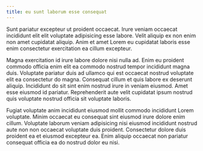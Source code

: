 ```yaml
---
title: eu sunt laborum esse consequat
---
```


Sunt pariatur excepteur ut proident occaecat. Irure veniam occaecat incididunt elit elit voluptate adipisicing esse labore. Velit aliquip ex non enim non amet cupidatat aliquip. Anim et amet Lorem eu cupidatat laboris esse enim consectetur exercitation ea cillum excepteur.

Magna exercitation id irure labore dolore nisi nulla ad. Enim eu proident commodo officia enim elit ea commodo nostrud tempor incididunt magna duis. Voluptate pariatur duis ad ullamco qui est occaecat nostrud voluptate elit ea consectetur do magna. Consequat cillum et quis labore ex deserunt aliquip. Incididunt do sit sint enim nostrud irure in veniam eiusmod. Amet esse eiusmod id pariatur. Reprehenderit aute velit cupidatat ipsum nostrud quis voluptate nostrud officia sit voluptate laboris.

Fugiat voluptate anim incididunt eiusmod mollit commodo incididunt Lorem voluptate. Minim occaecat eu consequat sint eiusmod irure dolore enim cillum. Voluptate laborum veniam adipisicing nisi eiusmod incididunt nostrud aute non non occaecat voluptate duis proident. Consectetur dolore duis proident ea et eiusmod excepteur ea. Enim aliquip occaecat non pariatur consequat officia ea do nostrud dolor eu nisi.